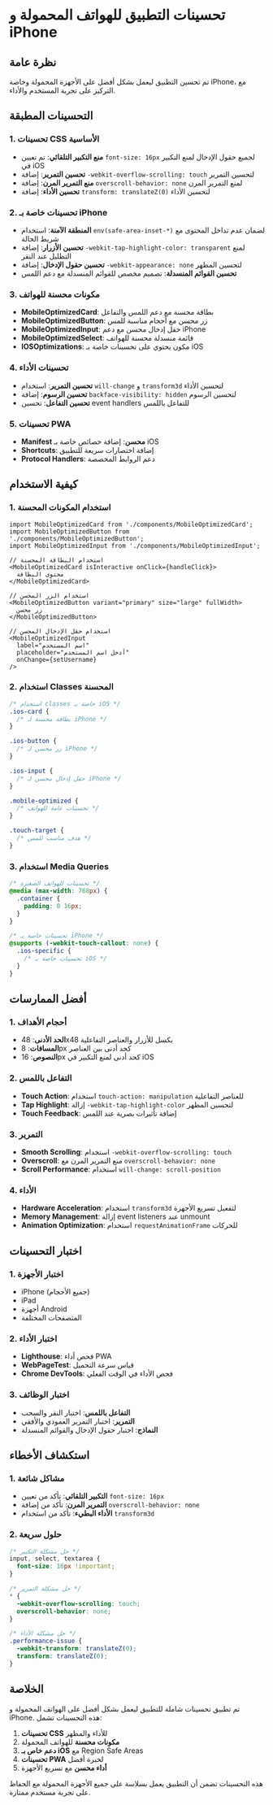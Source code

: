 # تحسينات التطبيق للهواتف المحمولة و iPhone

## نظرة عامة
تم تحسين التطبيق ليعمل بشكل أفضل على الأجهزة المحمولة وخاصة iPhone، مع التركيز على تجربة المستخدم والأداء.

## التحسينات المطبقة

### 1. تحسينات CSS الأساسية
- **منع التكبير التلقائي**: تم تعيين `font-size: 16px` لجميع حقول الإدخال لمنع التكبير في iOS
- **تحسين التمرير**: إضافة `-webkit-overflow-scrolling: touch` لتحسين التمرير
- **منع التمرير المرن**: إضافة `overscroll-behavior: none` لمنع التمرير المرن
- **تحسين الأداء**: إضافة `transform: translateZ(0)` لتحسين الأداء

### 2. تحسينات خاصة بـ iPhone
- **المنطقة الآمنة**: استخدام `env(safe-area-inset-*)` لضمان عدم تداخل المحتوى مع شريط الحالة
- **تحسين الأزرار**: إضافة `-webkit-tap-highlight-color: transparent` لمنع التظليل عند النقر
- **تحسين حقول الإدخال**: إضافة `-webkit-appearance: none` لتحسين المظهر
- **تحسين القوائم المنسدلة**: تصميم مخصص للقوائم المنسدلة مع دعم اللمس

### 3. مكونات محسنة للهواتف
- **MobileOptimizedCard**: بطاقة محسنة مع دعم اللمس والتفاعل
- **MobileOptimizedButton**: زر محسن مع أحجام مناسبة للمس
- **MobileOptimizedInput**: حقل إدخال محسن مع دعم iPhone
- **MobileOptimizedSelect**: قائمة منسدلة محسنة للهواتف
- **IOSOptimizations**: مكون يحتوي على تحسينات خاصة بـ iOS

### 4. تحسينات الأداء
- **تحسين التمرير**: استخدام `will-change` و `transform3d` لتحسين الأداء
- **تحسين الرسوم**: إضافة `backface-visibility: hidden` لتحسين الرسوم
- **تحسين التفاعل**: تحسين event handlers للتفاعل باللمس

### 5. تحسينات PWA
- **Manifest محسن**: إضافة خصائص خاصة بـ iOS
- **Shortcuts**: إضافة اختصارات سريعة للتطبيق
- **Protocol Handlers**: دعم الروابط المخصصة

## كيفية الاستخدام

### 1. استخدام المكونات المحسنة
```tsx
import MobileOptimizedCard from './components/MobileOptimizedCard';
import MobileOptimizedButton from './components/MobileOptimizedButton';
import MobileOptimizedInput from './components/MobileOptimizedInput';

// استخدام البطاقة المحسنة
<MobileOptimizedCard isInteractive onClick={handleClick}>
  محتوى البطاقة
</MobileOptimizedCard>

// استخدام الزر المحسن
<MobileOptimizedButton variant="primary" size="large" fullWidth>
  زر محسن
</MobileOptimizedButton>

// استخدام حقل الإدخال المحسن
<MobileOptimizedInput
  label="اسم المستخدم"
  placeholder="أدخل اسم المستخدم"
  onChange={setUsername}
/>
```

### 2. استخدام Classes المحسنة
```css
/* استخدام classes خاصة بـ iOS */
.ios-card {
  /* بطاقة محسنة لـ iPhone */
}

.ios-button {
  /* زر محسن لـ iPhone */
}

.ios-input {
  /* حقل إدخال محسن لـ iPhone */
}

.mobile-optimized {
  /* تحسينات عامة للهواتف */
}

.touch-target {
  /* هدف مناسب للمس */
}
```

### 3. استخدام Media Queries
```css
/* تحسينات للهواتف الصغيرة */
@media (max-width: 768px) {
  .container {
    padding: 0 16px;
  }
}

/* تحسينات خاصة بـ iPhone */
@supports (-webkit-touch-callout: none) {
  .ios-specific {
    /* تحسينات خاصة بـ iOS */
  }
}
```

## أفضل الممارسات

### 1. أحجام الأهداف
- **الحد الأدنى**: 48x48 بكسل للأزرار والعناصر التفاعلية
- **المسافات**: 8px كحد أدنى بين العناصر
- **النصوص**: 16px كحد أدنى لمنع التكبير في iOS

### 2. التفاعل باللمس
- **Touch Action**: استخدام `touch-action: manipulation` للعناصر التفاعلية
- **Tap Highlight**: إزالة `-webkit-tap-highlight-color` لتحسين المظهر
- **Touch Feedback**: إضافة تأثيرات بصرية عند اللمس

### 3. التمرير
- **Smooth Scrolling**: استخدام `-webkit-overflow-scrolling: touch`
- **Overscroll**: منع التمرير المرن مع `overscroll-behavior: none`
- **Scroll Performance**: استخدام `will-change: scroll-position`

### 4. الأداء
- **Hardware Acceleration**: استخدام `transform3d` لتفعيل تسريع الأجهزة
- **Memory Management**: إزالة event listeners عند unmount
- **Animation Optimization**: استخدام `requestAnimationFrame` للحركات

## اختبار التحسينات

### 1. اختبار الأجهزة
- iPhone (جميع الأحجام)
- iPad
- أجهزة Android
- المتصفحات المختلفة

### 2. اختبار الأداء
- **Lighthouse**: فحص أداء PWA
- **WebPageTest**: قياس سرعة التحميل
- **Chrome DevTools**: فحص الأداء في الوقت الفعلي

### 3. اختبار الوظائف
- **التفاعل باللمس**: اختبار النقر والسحب
- **التمرير**: اختبار التمرير العمودي والأفقي
- **النماذج**: اختبار حقول الإدخال والقوائم المنسدلة

## استكشاف الأخطاء

### 1. مشاكل شائعة
- **التكبير التلقائي**: تأكد من تعيين `font-size: 16px`
- **التمرير المرن**: تأكد من إضافة `overscroll-behavior: none`
- **الأداء البطيء**: تأكد من استخدام `transform3d`

### 2. حلول سريعة
```css
/* حل مشكلة التكبير */
input, select, textarea {
  font-size: 16px !important;
}

/* حل مشكلة التمرير */
* {
  -webkit-overflow-scrolling: touch;
  overscroll-behavior: none;
}

/* حل مشكلة الأداء */
.performance-issue {
  -webkit-transform: translateZ(0);
  transform: translateZ(0);
}
```

## الخلاصة
تم تطبيق تحسينات شاملة للتطبيق ليعمل بشكل أفضل على الهواتف المحمولة و iPhone. هذه التحسينات تشمل:

1. **تحسينات CSS** للأداء والمظهر
2. **مكونات محسنة** للهواتف المحمولة
3. **دعم خاص بـ iOS** مع Region Safe Areas
4. **تحسينات PWA** لخبرة أفضل
5. **أداء محسن** مع تسريع الأجهزة

هذه التحسينات تضمن أن التطبيق يعمل بسلاسة على جميع الأجهزة المحمولة مع الحفاظ على تجربة مستخدم ممتازة.
